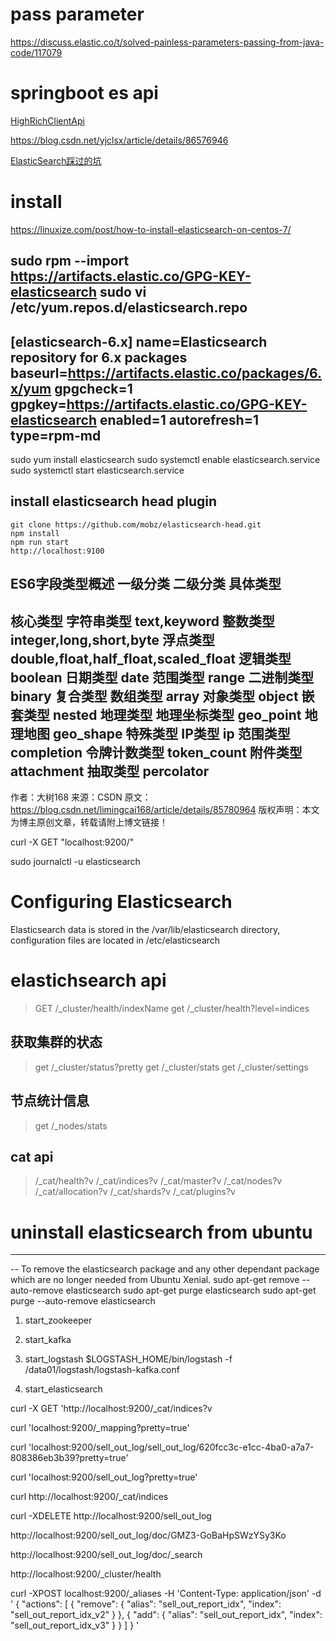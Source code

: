 # pass parameter
https://discuss.elastic.co/t/solved-painless-parameters-passing-from-java-code/117079

# springboot es api
[HighRichClientApi](https://blog.csdn.net/u010011737/article/details/79041125)

https://blog.csdn.net/yjclsx/article/details/86576946

[ElasticSearch踩过的坑](https://www.jianshu.com/p/fa31f38d241e)

# install
https://linuxize.com/post/how-to-install-elasticsearch-on-centos-7/

sudo rpm --import https://artifacts.elastic.co/GPG-KEY-elasticsearch
sudo vi /etc/yum.repos.d/elasticsearch.repo
---------------------------
[elasticsearch-6.x]
name=Elasticsearch repository for 6.x packages
baseurl=https://artifacts.elastic.co/packages/6.x/yum
gpgcheck=1
gpgkey=https://artifacts.elastic.co/GPG-KEY-elasticsearch
enabled=1
autorefresh=1
type=rpm-md
---------------------------------------

sudo yum install elasticsearch
sudo systemctl enable elasticsearch.service
sudo systemctl start elasticsearch.service

## install elasticsearch head plugin
```
git clone https://github.com/mobz/elasticsearch-head.git
npm install
npm run start
http://localhost:9100
```


ES6字段类型概述
一级分类	二级分类	具体类型
-----------------------------------------------------
核心类型	字符串类型	text,keyword
整数类型	integer,long,short,byte
浮点类型	double,float,half_float,scaled_float
逻辑类型	boolean
日期类型	date
范围类型	range
二进制类型	binary
复合类型	数组类型	array
对象类型	object
嵌套类型	nested
地理类型	地理坐标类型	geo_point
地理地图	geo_shape
特殊类型	IP类型	ip
范围类型	completion
令牌计数类型	token_count
附件类型	attachment
抽取类型	percolator
--------------------- 
作者：大树168 
来源：CSDN 
原文：https://blog.csdn.net/limingcai168/article/details/85780964 
版权声明：本文为博主原创文章，转载请附上博文链接！


curl -X GET "localhost:9200/"


sudo journalctl -u elasticsearch

# Configuring Elasticsearch
Elasticsearch data is stored in the /var/lib/elasticsearch directory, configuration files are located in /etc/elasticsearch

# elastichsearch api
> GET /_cluster/health/indexName
> get /_cluster/health?level=indices

## 获取集群的状态
> get /_cluster/status?pretty
> get /_cluster/stats
>get /_cluster/settings

## 节点统计信息
> get /_nodes/stats


## cat api
> /_cat/health?v
>/_cat/indices?v
>/_cat/master?v
>/_cat/nodes?v
>/_cat/allocation?v
>/_cat/shards?v
>/_cat/plugins?v


# uninstall elasticsearch from ubuntu
-------------------
-- To remove the elasticsearch package and any other dependant package which are no longer needed from Ubuntu Xenial.
sudo apt-get remove --auto-remove elasticsearch
sudo apt-get purge elasticsearch
sudo apt-get purge --auto-remove elasticsearch


1) start_zookeeper
2) start_kafka
3) start_logstash
$LOGSTASH_HOME/bin/logstash -f /data01/logstash/logstash-kafka.conf

4) start_elasticsearch

curl -X GET 'http://localhost:9200/_cat/indices?v

curl 'localhost:9200/_mapping?pretty=true'

curl 'localhost:9200/sell_out_log/sell_out_log/620fcc3c-e1cc-4ba0-a7a7-808386eb3b39?pretty=true'

curl 'localhost:9200/sell_out_log?pretty=true'

curl http://localhost:9200/_cat/indices


curl -XDELETE http://localhost:9200/sell_out_log

http://localhost:9200/sell_out_log/doc/GMZ3-GoBaHpSWzYSy3Ko

http://localhost:9200/sell_out_log/doc/_search  

http://localhost:9200/_cluster/health






curl -XPOST localhost:9200/_aliases -H 'Content-Type: application/json' -d '
{
    "actions": [
        { 
        	"remove": {
            	"alias": "sell_out_report_idx",
            	"index": "sell_out_report_idx_v2"
        	}
    	},
        { 
        	"add": {
            	"alias": "sell_out_report_idx",
            	"index": "sell_out_report_idx_v3"
        	}
    	}
    ]
}
'

